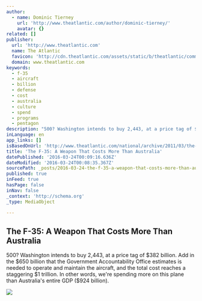 ```yaml
---
author:
  - name: Dominic Tierney
    url: 'http://www.theatlantic.com/author/dominic-tierney/'
    avatar: {}
related: []
publisher:
  url: 'http://www.theatlantic.com'
  name: The Atlantic
  favicon: 'http://cdn.theatlantic.com/assets/static/b/theatlantic/common/img/favicon.ico'
  domain: www.theatlantic.com
keywords:
  - f-35
  - aircraft
  - billion
  - defense
  - cost
  - australia
  - culture
  - spend
  - programs
  - pentagon
description: "500? Washington intends to buy 2,443, at a price tag of $382 billion. Add in the $650 billion that the Government Accountability Office estimates is needed to operate and maintain the aircraft, and the total cost reaches a staggering $1 trillion. In other words, we're spending more on this plane than Australia's entire GDP ($924 billion)."
inLanguage: en
app_links: []
isBasedOnUrl: 'http://www.theatlantic.com/national/archive/2011/03/the-f-35-a-weapon-that-costs-more-than-australia/72454/'
title: 'The F-35: A Weapon That Costs More Than Australia'
datePublished: '2016-03-24T00:09:16.636Z'
dateModified: '2016-03-24T00:08:35.367Z'
sourcePath: _posts/2016-03-24-the-f-35-a-weapon-that-costs-more-than-australia.md
published: true
inFeed: true
hasPage: false
inNav: false
_context: 'http://schema.org'
_type: MediaObject

---
```

<article style=""><h1>The F-35: A Weapon That Costs More Than Australia</h1><p>500? Washington intends to buy 2,443, at a price tag of $382 billion. Add in the $650 billion that the Government Accountability Office estimates is needed to operate and maintain the aircraft, and the total cost reaches a staggering $1 trillion. In other words, we're spending more on this plane than Australia's entire GDP ($924 billion).</p><img src="http://cdn.theatlantic.com/assets/static/b/theatlantic/img/default-thumbnail.png" /></article>
